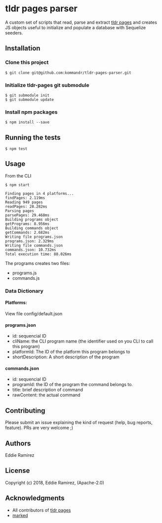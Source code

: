 # tldr pages parser

A custom set of scripts that read, parse and extract [tldr pages](https://github.com/tldr-pages/tldr) and creates JS objects useful to initialize and populate a database with Sequelize seeders.

## Installation
### Clone this project
```
$ git clone git@github.com:kommandr/tldr-pages-parser.git
```
### Initialize tldr-pages git submodule
```
$ git submodule init
$ git submodule update
```

### Install npm packages
`$ npm install --save`

## Running the tests
`$ npm test`

## Usage
From the CLI

```
$ npm start

Finding pages in 4 platforms...
findPages: 2.119ms
Reading 949 pages
readPages: 28.282ms
Parsing pages
parsePages: 29.468ms
Building programs object
getPrograms: 8.956ms
Building commands object
getCommands: 2.682ms
Writing file programs.json
programs.json: 2.329ms
Writing file commands.json
commands.json: 10.732ms
Total execution time: 88.026ms
```

The programs creates two files:
* programs.js
* commands.js

### Data Dictionary

#### Platforms:
View file config/default.json

#### programs.json
- id: sequencial ID
- cliName: the CLI program name (the identifier used on you CLI to call this program)
- platformId: The ID of the platform this program belongs to
- shortDescription: A short description of the program

#### commands.json
- id: sequencial ID
- programId: the ID of the program the command belongs to.
- title: brief description of command
- rawContent: the actual command

## Contributing
Please submit an issue explaining the kind of request (help, bug reports, feature). PRs are very welcome ;)

## Authors
Eddie Ramirez

## License
Copyright (c) 2018, Eddie Ramirez, (Apache-2.0)

## Acknowledgments
* All contributors of [tldr pages](https://tldr.sh/)
* [marked](https://www.npmjs.com/package/marked)
